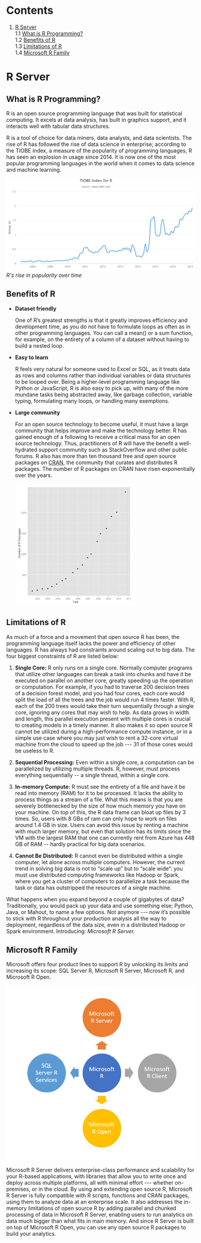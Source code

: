 # Contents
1. [R Server](#r-server)  
  1.1 [What is R Programming?](#what-is-r-programming)  
  1.2 [Benefits of R](#benefits-of-r)  
  1.3 [Limitations of R](#limitations-of-r)  
  1.4 [Microsoft R Family](#microsoft-r-family)  
  
# R Server
## What is R Programming?
R is an open source programming language that was built for statistical computing. It excels at data analysis, has built in graphics support, and it interacts well with tabular data structures.  

R is a tool of choice for data miners, data analysts, and data scientists. The rise of R has followed the rise of data science in enterprise; according to the TIOBE index, a measure of the popularity of programming languages, R has seen an explosion in usage since 2014. It is now one of the most popular programming languages in the world when it comes to data science and machine learning. 

![](./media/image1.png "R's rise in popularity over time")  
*R's rise in popularity over time*  

## Benefits of R
+ **Dataset friendly**  

  One of R’s greatest strengths is that it greatly improves efficiency and development time, as you do not have to formulate loops as often as in other programming languages. You can call a mean() or a sum function, for example, on the entirety of a column of a dataset without having to build a nested loop.
+ **Easy to learn**  

  R feels very natural for someone used to Excel or SQL, as it treats data as rows and columns rather than individual variables or data structures to be looped over. Being a higher-level programming language like Python or JavaScript, R is also easy to pick up, with many of the more mundane tasks being abstracted away, like garbage collection, variable typing, formulating many loops, or handling many exemptions. 
+ **Large community**  
  
  For an open source technology to become useful, it must have a large community that helps improve and make the technology better. R has gained enough of a following to receive a critical mass for an open source technology. Thus, practitioners of R will have the benefit a well-hydrated support community such as StackOverflow and other public forums. R also has more than ten thousand free and open source packages on [CRAN](https://cran.r-project.org/), the community that curates and distributes R packages. The number of R packages on CRAN have risen exponentially over the years.  
  
  ![](./media/image2.png "Number of R packages over time")  

## Limitations of R
As much of a force and a movement that open source R has been, the programming language itself lacks the power and efficiency of other languages. R has always had constraints around scaling out to big data. The four biggest constraints of R are listed below:

1. **Single Core:** R only runs on a single core. Normally computer programs that utilize other languages can break a task into chunks and have it be executed on parallel on another core, greatly speeding up the operation or computation. For example, if you had to traverse 200 decision trees of a decision forest model, and you had four cores, each core would split the load of all the trees and the job would run 4 times faster. With R, each of the 200 trees would take their turn sequentially through a single core, ignoring any cores that may wish to help. As data grows in width and length, this parallel execution present with multiple cores is crucial to creating models in a timely manner. It also makes it so open source R cannot be utilized during a high-performance compute instance, or in a simple use case where you may just wish to rent a 32-core virtual machine from the cloud to speed up the job --- 31 of those cores would be useless to R.  

2. **Sequential Processing:** Even within a single core, a computation can be parallelized by utilizing multiple threads. R, however, must process everything sequentially -- a single thread, within a single core.  

3. **In-memory Compute:** R must see the entirety of a file and have it be read into memory (RAM) for it to be processed. It lacks the ability to process things as a stream of a file. What this means is that you are severely bottlenecked by the size of how much memory you have on your machine. On top of this, the R data frame can bloat up files by 3 times. So, users with 8 GBs of ram can only hope to work on files around 1.4 GB in size. Users can avoid this issue by renting a machine with much larger memory, but even that solution has its limits since the VM with the largest RAM that one can currently rent from Azure has 448 GB of RAM -- hardly practical for big data scenarios.  

4. **Cannot Be Distributed:** R cannot even be distributed within a single computer, let alone across multiple computers. However, the current trend in solving big data is not to “scale up” but to “scale wide”: you must use distributed computing frameworks like Hadoop or Spark, where you get a cluster of computers to parallelize a task because the task or data has outstripped the resources of a single machine.  

What happens when you expand beyond a couple of gigabytes of data? Traditionally, you would pack up your data and use something else; Python, Java, or Mahout, to name a few options. Not anymore --- now it’s possible to stick with R throughout your production analysis all the way to deployment, regardless of the data size, even in a distributed Hadoop or Spark environment. Introducing: *Microsoft R Server.*

## Microsoft R Family
Microsoft offers four product lines to support R by unlocking its limits and increasing its scope: SQL Server R, Microsoft R Server, Microsoft R, and Microsoft R Open.  

![](./media/image3.png "Diagram of Microsoft R Family")    

Microsoft R Server delivers enterprise-class performance and scalability for your R-based applications, with libraries that allow you to write once and deploy across multiple platforms, all with minimal effort --- whether on-premises, or in the cloud.
By using and extending open source R, Microsoft R Server is fully compatible with R scripts, functions and CRAN packages, using them to analyze data at an enterprise scale. It also addresses the in-memory limitations of open source R by adding parallel and chunked processing of data in Microsoft R Server, enabling users to run analytics on data much bigger than what fits in main memory. And since R Server is built on top of Microsoft R Open, you can use any open source R packages to build your analytics.
